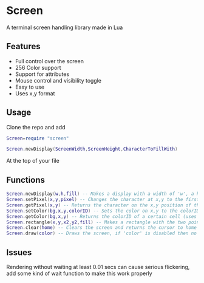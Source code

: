 # Screen
A terminal screen handling library made in Lua

Features
---
- Full control over the screen
- 256 Color support
- Support for attributes
- Mouse control and visibility toggle
- Easy to use
- Uses x,y format

Usage
---
Clone the repo and add

```lua
Screen=require "screen"

Screen.newDisplay(ScreenWidth,ScreenHeight,CharacterToFillWith)
```

At the top of your file

Functions
---
```lua
Screen.newDisplay(w,h,fill) -- Makes a display with a width of 'w', a height of 'h' and filled with the first character of 'fill'
Screen.setPixel(x,y,pixel) -- Changes the character at x,y to the first character of the 'fill' variable
Screen.getPixel(x,y) -- Returns the character on the x,y position of the display
Screen.setColor(bg,x,y,colorID) -- Sets the color on x,y to the colorID variable (uses a background tile depending on 'bg' variable)
Screen.getColor(bg,x,y) -- Returns the colorID of a certain cell (uses a background tile depending on 'bg' variable)
Screen.rectangle(x,y,x2,y2,fill) -- Makes a rectangle with the two points supplied and fills it with 'fill' character
Screen.clear(home) -- Clears the screen and returns the cursor to home position (reduces flickering) depending on the 'home' argument
Screen.draw(color) -- Draws the screen, if 'color' is disabled then no color will be rendered, reducing flickering
```

Issues
---
Rendering without waiting at least 0.01 secs can cause serious flickering, add some kind of wait function to make this work properly